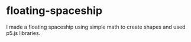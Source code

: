 # floating-spaceship
I made a floating spaceship using simple math to create shapes and used p5.js libraries.  
